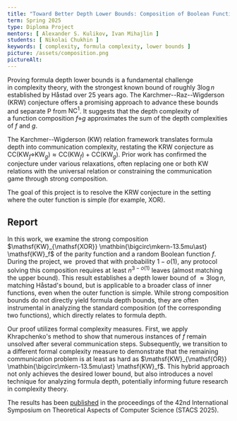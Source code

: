```yaml
---
title: "Toward Better Depth Lower Bounds: Composition of Boolean Functions and the KRW Conjecture"
term: Spring 2025
type: Diploma Project
mentors: [ Alexander S. Kulikov, Ivan Mihajlin ]
students: [ Nikolai Chukhin ]
keywords: [ complexity, formula complexity, lower bounds ]
picture: /assets/composition.png
pictureAlt: 
---
```


Proving formula depth lower bounds is a&nbsp;fundamental challenge in&nbsp;complexity theory, with the strongest known bound of roughly $3\log n$ established by Håstad over 25 years ago. The Karchmer--Raz--Wigderson (KRW) conjecture offers a&nbsp;promising approach to&nbsp;advance these bounds and separate
$\mathsf{P}$&nbsp;from&nbsp;$\mathsf{NC}^{1}$. It&nbsp;suggests that the depth complexity of a&nbsp;function composition
$f \diamond g$ approximates the sum of the depth complexities of $f$&nbsp;and&nbsp;$g$.

The Karchmer--Wigderson (KW) relation framework translates formula depth into communication complexity, restating the KRW conjecture as $\mathsf{CC}(\mathsf{KW}_f \diamond \mathsf{KW}_g) \approx \mathsf{CC}(\mathsf{KW}_f) + \mathsf{CC}(\mathsf{KW}_g)$. Prior work has confirmed the conjecture under various relaxations, often replacing one or both KW relations with the universal relation or constraining the communication game through strong composition.

The goal of&nbsp;this project is to&nbsp;resolve the KRW&nbsp;conjecture in&nbsp;the setting where the outer function is&nbsp;simple (for example,&nbsp;$\mathsf{XOR}$).

## Report

In this work, we examine the strong composition $\mathsf{KW}_{\mathsf{XOR}} \mathbin{\bigcirc\mkern-13.5mu\ast} \mathsf{KW}_f$ of the parity function and a&nbsp;random Boolean function&nbsp;$f$.
During the project, we &nbsp;proved that with probability $1-o(1)$, any protocol solving this composition requires at&nbsp;least $n^{3 - o(1)}$ leaves (almost matching the upper bound). This result establishes a&nbsp;depth lower bound of $\approx 3\log n$, matching Håstad's bound, but is&nbsp;applicable to a&nbsp;broader class of&nbsp;inner functions, even when the outer function is simple.
While strong composition bounds do&nbsp;not directly yield formula depth bounds, they are often instrumental in analyzing the standard composition (of the corresponding two functions), which directly relates to formula depth.

Our proof utilizes formal complexity measures. First, we apply Khrapchenko's method to&nbsp;show that numerous instances of&nbsp;$f$ remain unsolved after several communication steps. Subsequently, we&nbsp;transition to a&nbsp;different formal complexity measure to&nbsp;demonstrate that the remaining communication problem is at least as&nbsp;hard 
as&nbsp;$\mathsf{KW}_{\mathsf{OR}} \mathbin{\bigcirc\mkern-13.5mu\ast} \mathsf{KW}_f$. This hybrid approach not only achieves the desired lower bound, but also introduces a&nbsp;novel technique for analyzing formula depth, potentially informing future research in complexity theory.

The results has been [published](https://drops.dagstuhl.de/entities/document/10.4230/LIPIcs.STACS.2025.26) in&nbsp;the proceedings of&nbsp;the 42nd International Symposium on&nbsp;Theoretical Aspects of Computer Science (STACS 2025).
